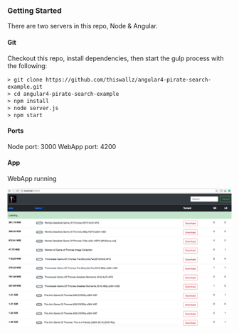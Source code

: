 ### Getting Started

There are two servers in this repo, Node & Angular.

#### Git
Checkout this repo, install dependencies, then start the gulp process with the following:

```
> git clone https://github.com/thiswallz/angular4-pirate-search-example.git
> cd angular4-pirate-search-example
> npm install
> node server.js
> npm start 
```
#### Ports
Node port: 3000
WebApp port: 4200

#### App
WebApp running

![Alt text](img.png?raw=true "Demo")